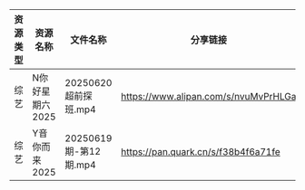 | 资源类型 | 资源名称       | 文件名称               | 分享链接                                 | 更新时间                |
| ---- | ---------- | ------------------ | ------------------------------------ | ------------------- |
| 综艺   | N你好星期六2025 | 20250620 超前探班.mp4  | https://www.alipan.com/s/nvuMvPrHLGa | 2025-06-20 15:04:30 |
| 综艺   | Y音你而来2025  | 20250619期-第12期.mp4 | https://pan.quark.cn/s/f38b4f6a71fe  | 2025-06-20 01:39:48 |
